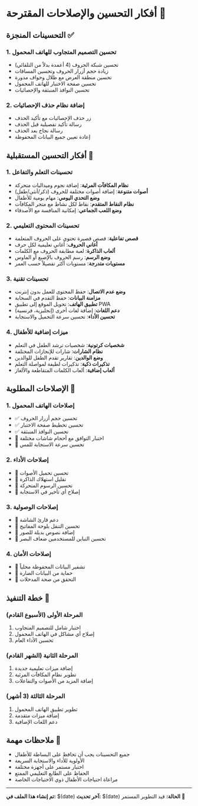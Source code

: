 # أفكار التحسين والإصلاحات المقترحة 🚀

## التحسينات المنجزة ✅

### 1. تحسين التصميم المتجاوب للهاتف المحمول
- تحسين شبكة الحروف (4 أعمدة بدلاً من التلقائي)
- زيادة حجم أزرار الحروف وتحسين المسافات
- تحسين منطقة العرض مع ظلال وحواف مدورة
- تحسين صفحة الاختبار للهاتف المحمول
- تحسين النوافذ المنبثقة والإحصائيات

### 2. إضافة نظام حذف الإحصائيات
- زر حذف الإحصائيات مع تأكيد الحذف
- رسالة تأكيد تفصيلية قبل الحذف
- رسالة نجاح بعد الحذف
- إعادة تعيين جميع البيانات المحفوظة

## أفكار التحسين المستقبلية 🎯

### 1. تحسينات التعلم والتفاعل
- **نظام المكافآت المرئية**: إضافة نجوم وميداليات متحركة
- **أصوات متنوعة**: إضافة أصوات مختلفة للحروف (ذكر/أنثى/طفل)
- **وضع التحدي اليومي**: مهام يومية للأطفال
- **نظام النقاط المتقدم**: نقاط لكل نشاط مع متجر المكافآت
- **وضع اللعب الجماعي**: إمكانية المنافسة مع الأصدقاء

### 2. تحسينات المحتوى التعليمي
- **قصص تفاعلية**: قصص قصيرة تحتوي على الحروف المتعلمة
- **أغاني الحروف**: أغاني تعليمية لكل حرف
- **ألعاب الذاكرة**: لعبة مطابقة الحروف مع الكلمات
- **وضع الرسم**: رسم الحروف بالإصبع أو الماوس
- **مستويات متدرجة**: مستويات أكثر تفصيلاً حسب العمر

### 3. تحسينات تقنية
- **وضع عدم الاتصال**: حفظ المحتوى للعمل بدون إنترنت
- **مزامنة البيانات**: حفظ التقدم في السحابة
- **تطبيق الهاتف**: تحويل الموقع إلى تطبيق PWA
- **دعم اللغات**: إضافة لغات أخرى (إنجليزية، فرنسية)
- **تحسين الأداء**: تحسين سرعة التحميل والاستجابة

### 4. ميزات إضافية للأطفال
- **شخصيات كرتونية**: شخصيات ترشد الطفل في التعلم
- **نظام الشارات**: شارات للإنجازات المختلفة
- **وضع الوالدين**: تقارير تقدم الطفل للوالدين
- **تذكيرات ذكية**: تذكيرات لطيفة لمواصلة التعلم
- **ألعاب إضافية**: ألعاب الكلمات المتقاطعة والألغاز

## الإصلاحات المطلوبة 🔧

### 1. إصلاحات الهاتف المحمول
- ✅ تحسين حجم أزرار الحروف
- ✅ تحسين تخطيط صفحة الاختبار
- ✅ تحسين النوافذ المنبثقة
- 🔄 اختبار التوافق مع أحجام شاشات مختلفة
- 🔄 تحسين سرعة الاستجابة للمس

### 2. إصلاحات الأداء
- 🔄 تحسين تحميل الأصوات
- 🔄 تقليل استهلاك الذاكرة
- 🔄 تحسين الرسوم المتحركة
- 🔄 إصلاح أي تأخير في الاستجابة

### 3. إصلاحات الوصولية
- 🔄 دعم قارئ الشاشة
- 🔄 تحسين التنقل بلوحة المفاتيح
- 🔄 إضافة نصوص بديلة للصور
- 🔄 تحسين التباين للمستخدمين ضعاف البصر

### 4. إصلاحات الأمان
- 🔄 تشفير البيانات المحفوظة محلياً
- 🔄 حماية من البيانات الضارة
- 🔄 التحقق من صحة المدخلات

## خطة التنفيذ 📅

### المرحلة الأولى (الأسبوع القادم)
1. اختبار شامل للتصميم المتجاوب
2. إصلاح أي مشاكل في الهاتف المحمول
3. تحسين الأداء العام

### المرحلة الثانية (الشهر القادم)
1. إضافة ميزات تعليمية جديدة
2. تطوير نظام المكافآت المرئية
3. إضافة المزيد من الأصوات والتفاعلات

### المرحلة الثالثة (3 أشهر)
1. تطوير تطبيق الهاتف المحمول
2. إضافة ميزات متقدمة
3. دعم اللغات الإضافية

## ملاحظات مهمة 📝

- جميع التحسينات يجب أن تحافظ على البساطة للأطفال
- الأولوية للأداء والاستجابة السريعة
- اختبار مستمر على أجهزة مختلفة
- الحفاظ على الطابع التعليمي الممتع
- مراعاة احتياجات الأطفال ذوي الاحتياجات الخاصة

---

**تم إنشاء هذا الملف في:** $(date)
**آخر تحديث:** $(date)
**الحالة:** قيد التطوير المستمر 🚧